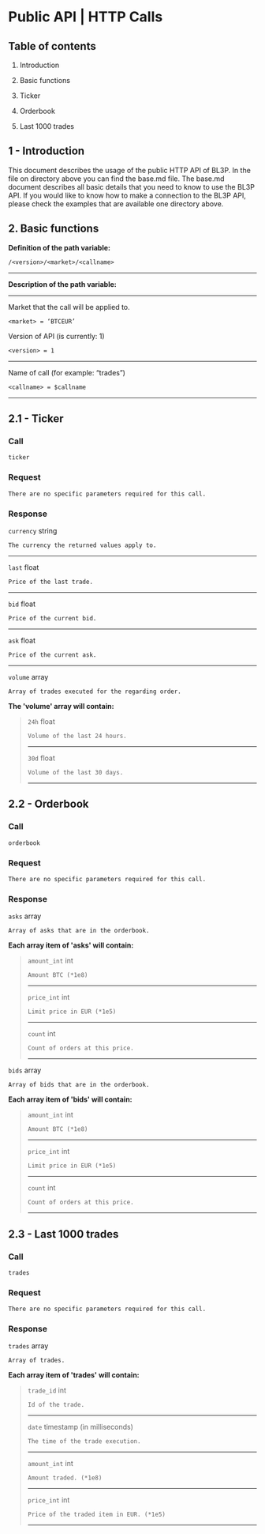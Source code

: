 # Public API | HTTP Calls

## Table of contents

1. Introduction
2. Basic functions

  1. Ticker
  2. Orderbook
  3. Last 1000 trades

## 1 - Introduction

This document describes the usage of the public HTTP API of BL3P.
In the file on directory above you can find the base.md file.
The base.md document describes all basic details that you need to know to use the BL3P API.
If you would like to know how to make a connection to the BL3P API, please check the examples that are available one directory above.

## 2. Basic functions

**Definition of the path variable:**
```
/<version>/<market>/<callname>
```
___
**Description of the path variable:**

___
Market that the call will be applied to.

```
<market> = ‘BTCEUR’
```

Version of API (is currently: 1)
```text
<version> = 1
```

___
Name of call (for example: “trades”)
```text
<callname> = $callname
```
___

## 2.1 - Ticker

### Call

```text
ticker
```

### Request

```
There are no specific parameters required for this call.
```

### Response

`currency` string
```
The currency the returned values apply to.
```
___
`last` float
```
Price of the last trade.
```
___
`bid` float
```
Price of the current bid.
```
___
`ask` float
```
Price of the current ask.
```
___
`volume` array
```
Array of trades executed for the regarding order.
```
**The 'volume' array will contain:**
>`24h` float
>```
>Volume of the last 24 hours.
>```
>___
>`30d` float
>```
>Volume of the last 30 days.
>```
>___

## 2.2 - Orderbook

### Call

```text
orderbook
```

### Request

```
There are no specific parameters required for this call.
```

### Response
`asks` array
```
Array of asks that are in the orderbook.
```
**Each array item of 'asks' will contain:**

>`amount_int` int
>```
>Amount BTC (*1e8)
>```
>___
>`price_int` int
>```
>Limit price in EUR (*1e5)
>```
>___
>`count` int
>```
>Count of orders at this price.
>```
>___

`bids` array
```
Array of bids that are in the orderbook.
```
**Each array item of 'bids' will contain:**

>`amount_int` int
>```
>Amount BTC (*1e8)
>```
>___
>`price_int` int
>```
>Limit price in EUR (*1e5)
>```
>___
>`count` int
>```
>Count of orders at this price.
>```
>___

## 2.3 - Last 1000 trades

### Call

```text
trades
```

### Request

```
There are no specific parameters required for this call.
```

### Response

`trades` array
```
Array of trades.
```
**Each array item of 'trades' will contain:**
>`trade_id` int
>```
>Id of the trade.
>```
>___
>`date` timestamp (in milliseconds)
>```
>The time of the trade execution.
>```
>___
>`amount_int` int
>```
>Amount traded. (*1e8)
>```
>___
>`price_int` int
>```
>Price of the traded item in EUR. (*1e5)
>```
>___

